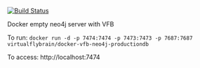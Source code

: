 [![Build Status](https://travis-ci.org/VirtualFlyBrain/Docker-VFB-Neo4j.svg?branch=master)](https://travis-ci.org/VirtualFlyBrain/Docker-VFB-Neo4j)

Docker empty neo4j server with VFB

To run:
```docker run -d -p 7474:7474 -p 7473:7473 -p 7687:7687 virtualflybrain/docker-vfb-neo4j-productiondb```

To access:
http://localhost:7474
